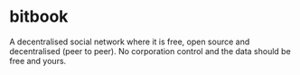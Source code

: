 bitbook
=======

A decentralised social network where it is free, open source and decentralised (peer to peer). No corporation control and the data should be free and yours.
